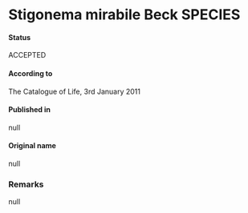 Stigonema mirabile Beck SPECIES
=======

#### Status
ACCEPTED

#### According to
The Catalogue of Life, 3rd January 2011

#### Published in
null

#### Original name
null

### Remarks
null